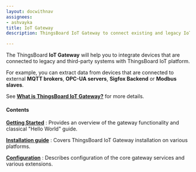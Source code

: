 ```yaml
---
layout: docwithnav
assignees:
- ashvayka
title: IoT Gateway
description: ThingsBoard IoT Gateway to connect existing and legacy IoT devices to the platform

---
```


The ThingsBoard **IoT Gateway** will help you to integrate devices that are connected to legacy and third-party systems with ThingsBoard IoT platform.

For example, you can extract data from devices that are connected to external **MQTT brokers**, **OPC-UA servers**, **Sigfox Backend** or **Modbus slaves**.
 
See [**What is ThingsBoard IoT Gateway?**](/docs/iot-gateway/what-is-iot-gateway/) for more details.

#### Contents

[**Getting Started**](/docs/iot-gateway/getting-started)
: Provides an overview of the gateway functionality and classical "Hello World" guide.

[**Installation guide**](/docs/iot-gateway/installation/)
: Covers ThingsBoard IoT Gateway installation on various platforms.

[**Configuration**](/docs/iot-gateway/configuration/)
: Describes configuration of the core gateway services and various extensions. 

